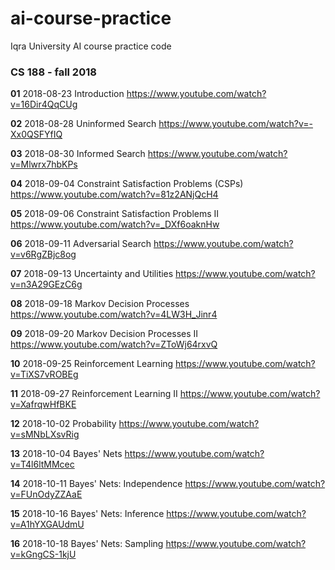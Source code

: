 # ai-course-practice
Iqra University AI course practice code


### CS 188 - fall 2018

**01** 2018-08-23 Introduction
https://www.youtube.com/watch?v=16Dir4QqCUg

**02** 2018-08-28 Uninformed Search
https://www.youtube.com/watch?v=-Xx0QSFYfIQ

**03** 2018-08-30 Informed Search
https://www.youtube.com/watch?v=Mlwrx7hbKPs

**04** 2018-09-04 Constraint Satisfaction Problems (CSPs)
https://www.youtube.com/watch?v=81z2ANjQcH4

**05** 2018-09-06 Constraint Satisfaction Problems II
https://www.youtube.com/watch?v=_DXf6oaknHw

**06** 2018-09-11 Adversarial Search
https://www.youtube.com/watch?v=v6RgZBjc8og

**07** 2018-09-13 Uncertainty and Utilities
https://www.youtube.com/watch?v=n3A29GEzC6g

**08** 2018-09-18 Markov Decision Processes
https://www.youtube.com/watch?v=4LW3H_Jinr4

**09** 2018-09-20 Markov Decision Processes II
https://www.youtube.com/watch?v=ZToWj64rxvQ

**10** 2018-09-25 Reinforcement Learning
https://www.youtube.com/watch?v=TiXS7vROBEg

**11** 2018-09-27 Reinforcement Learning II
https://www.youtube.com/watch?v=XafrqwHfBKE

**12** 2018-10-02 Probability
https://www.youtube.com/watch?v=sMNbLXsvRig

**13** 2018-10-04 Bayes' Nets
https://www.youtube.com/watch?v=T4l6ltMMcec

**14** 2018-10-11 Bayes' Nets: Independence
https://www.youtube.com/watch?v=FUnOdyZZAaE

**15** 2018-10-16 Bayes' Nets: Inference
https://www.youtube.com/watch?v=A1hYXGAUdmU

**16** 2018-10-18 Bayes' Nets: Sampling
https://www.youtube.com/watch?v=kGngCS-1kjU

